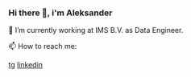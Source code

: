 ### Hi there 👋, i'm Aleksander

🔭 I’m currently working at IMS B.V. as Data Engineer.

📫 How to reach me: 

[tg](https://t.me/atsinam)
[linkedin](www.linkedin.com/in/atsinam/)


<!--
**sandro-tsin/sandro-tsin** is a ✨ _special_ ✨ repository because its `README.md` (this file) appears on your GitHub profile.

Here are some ideas to get you started:

- 
- 🌱 I’m currently learning ...
- 👯 I’m looking to collaborate on ...
- 🤔 I’m looking for help with ...
- 💬 Ask me about ...
- 📫 How to reach me: ...
- 😄 Pronouns: ...
- ⚡ Fun fact: ...
-->
